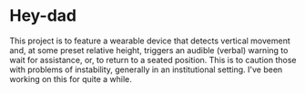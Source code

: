 # Hey-dad
This project is to feature a wearable device that detects vertical movement and, at some preset relative height, triggers an audible (verbal) warning to wait for assistance, or, to return to a seated position. This is to caution those with problems of instability, generally in an institutional setting.  I've been working on this for quite a while.
